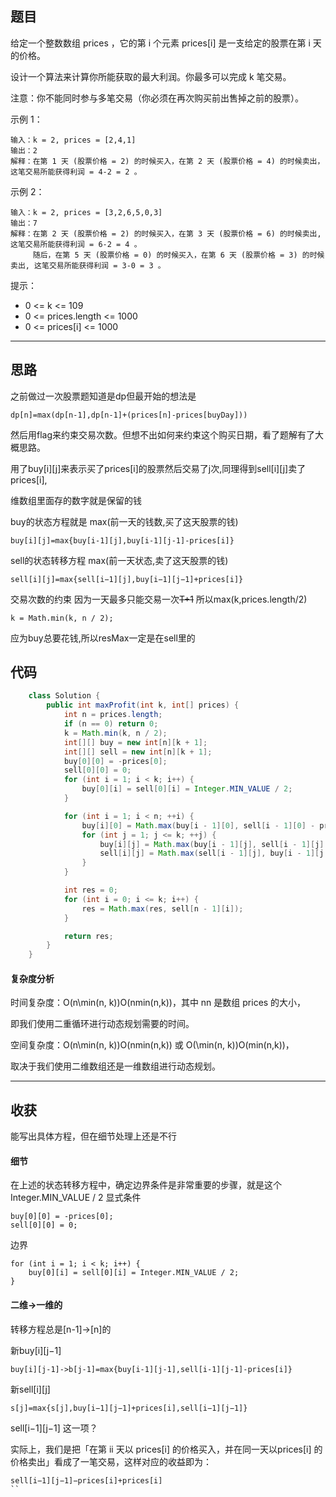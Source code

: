 ## 题目
给定一个整数数组 prices ，它的第 i 个元素 prices[i] 是一支给定的股票在第 i 天的价格。

设计一个算法来计算你所能获取的最大利润。你最多可以完成 k 笔交易。

注意：你不能同时参与多笔交易（你必须在再次购买前出售掉之前的股票）。

示例 1：
```
输入：k = 2, prices = [2,4,1]
输出：2
解释：在第 1 天 (股票价格 = 2) 的时候买入，在第 2 天 (股票价格 = 4) 的时候卖出，这笔交易所能获得利润 = 4-2 = 2 。
```
示例 2：

```
输入：k = 2, prices = [3,2,6,5,0,3]
输出：7
解释：在第 2 天 (股票价格 = 2) 的时候买入，在第 3 天 (股票价格 = 6) 的时候卖出, 这笔交易所能获得利润 = 6-2 = 4 。
     随后，在第 5 天 (股票价格 = 0) 的时候买入，在第 6 天 (股票价格 = 3) 的时候卖出, 这笔交易所能获得利润 = 3-0 = 3 。
```
提示：
- 0 <= k <= 109
- 0 <= prices.length <= 1000
- 0 <= prices[i] <= 1000
***
## 思路
之前做过一次股票题知道是dp但最开始的想法是
```
dp[n]=max(dp[n-1],dp[n-1]+(prices[n]-prices[buyDay]))
```
然后用flag来约束交易次数。但想不出如何来约束这个购买日期，看了题解有了大概思路。

用了buy[i][j]来表示买了prices[i]的股票然后交易了j次,同理得到sell[i][j]卖了prices[i],

维数组里面存的数字就是保留的钱

buy的状态方程就是 max(前一天的钱数,买了这天股票的钱)
```
buy[i][j]=max{buy[i-1][j],buy[i-1][j-1]-prices[i]}
```
sell的状态转移方程 max(前一天状态,卖了这天股票的钱)
```
sell[i][j]=max{sell[i−1][j],buy[i−1][j−1]+prices[i]}
```
交易次数的约束 因为一天最多只能交易一次~~T+1~~ 所以max(k,prices.length/2)
```
k = Math.min(k, n / 2);
```

应为buy总要花钱,所以resMax一定是在sell里的
## 代码
```java
    class Solution {
        public int maxProfit(int k, int[] prices) {
            int n = prices.length;
            if (n == 0) return 0;
            k = Math.min(k, n / 2);
            int[][] buy = new int[n][k + 1];
            int[][] sell = new int[n][k + 1];
            buy[0][0] = -prices[0];
            sell[0][0] = 0;
            for (int i = 1; i < k; i++) {
                buy[0][i] = sell[0][i] = Integer.MIN_VALUE / 2;
            }

            for (int i = 1; i < n; ++i) {
                buy[i][0] = Math.max(buy[i - 1][0], sell[i - 1][0] - prices[i]);
                for (int j = 1; j <= k; ++j) {
                    buy[i][j] = Math.max(buy[i - 1][j], sell[i - 1][j] - prices[i]);
                    sell[i][j] = Math.max(sell[i - 1][j], buy[i - 1][j - 1] + prices[i]);
                }
            }

            int res = 0;
            for (int i = 0; i <= k; i++) {
                res = Math.max(res, sell[n - 1][i]);
            }

            return res;
        }
    }
```
#### 复杂度分析

时间复杂度：O(n\min(n, k))O(nmin(n,k))，其中 nn 是数组 prices 的大小，

即我们使用二重循环进行动态规划需要的时间。

空间复杂度：O(n\min(n, k))O(nmin(n,k)) 或 O(\min(n, k))O(min(n,k))，

取决于我们使用二维数组还是一维数组进行动态规划。
***
## 收获
能写出具体方程，但在细节处理上还是不行
#### 细节

在上述的状态转移方程中，确定边界条件是非常重要的步骤，就是这个Integer.MIN_VALUE / 2
显式条件
```
buy[0][0] = -prices[0];
sell[0][0] = 0;
```
边界
```            
for (int i = 1; i < k; i++) {
    buy[0][i] = sell[0][i] = Integer.MIN_VALUE / 2;
}
```
#### 二维->一维的
转移方程总是[n-1]->[n]的

新buy[i][j−1]
```
buy[i][j-1]->b[j-1]=max{buy[i-1][j-1],sell[i-1][j-1]-prices[i]}
```
新sell[i][j]
```
s[j]=max{s[j],buy[i−1][j−1]+prices[i],sell[i−1][j−1]}
```
sell[i−1][j−1] 这一项？

实际上，我们是把「在第 ii 天以 prices[i] 的价格买入，并在同一天以prices[i] 的价格卖出」看成了一笔交易，这样对应的收益即为：
```
sell[i−1][j−1]−prices[i]+prices[i]
``